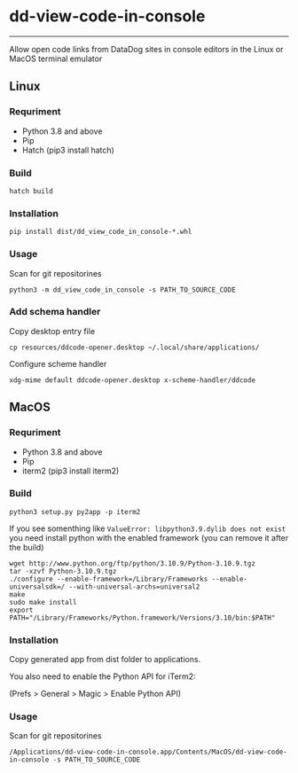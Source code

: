 # dd-view-code-in-console
-----
Allow open code links from DataDog sites in console editors in the Linux or MacOS terminal emulator

## Linux
### Requriment
* Python 3.8 and above
* Pip
* Hatch (pip3 install hatch)

### Build
```console
hatch build
```

### Installation

```console
pip install dist/dd_view_code_in_console-*.whl
```

### Usage
Scan for git repositorines
```console
python3 -m dd_view_code_in_console -s PATH_TO_SOURCE_CODE
```

### Add schema handler
Copy desktop entry file
```console
cp resources/ddcode-opener.desktop ~/.local/share/applications/
```
Configure scheme handler
```console
xdg-mime default ddcode-opener.desktop x-scheme-handler/ddcode
```
## MacOS
### Requriment
* Python 3.8 and above
* Pip
* iterm2 (pip3 install iterm2)

### Build
```console
python3 setup.py py2app -p iterm2
```
If you see somenthing like `ValueError: libpython3.9.dylib does not exist` you need install python with the enabled framework (you can remove it after the build)
```console
wget http://www.python.org/ftp/python/3.10.9/Python-3.10.9.tgz
tar -xzvf Python-3.10.9.tgz
./configure --enable-framework=/Library/Frameworks --enable-universalsdk=/ --with-universal-archs=universal2
make 
sudo make install
export PATH="/Library/Frameworks/Python.framework/Versions/3.10/bin:$PATH"
```


### Installation

Copy generated app from dist folder to applications.

You also need to enable the Python API for iTerm2:

(Prefs > General > Magic > Enable Python API)

### Usage
Scan for git repositorines
```console
/Applications/dd-view-code-in-console.app/Contents/MacOS/dd-view-code-in-console -s PATH_TO_SOURCE_CODE 
```
